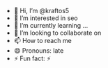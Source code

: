 - 👋 Hi, I’m @kraftos5
- 👀 I’m interested in seo
- 🌱 I’m currently learning ...
- 💞️ I’m looking to collaborate on 
- 📫 How to reach me 
- 😄 Pronouns: late
- ⚡ Fun fact: 
⚡ 
<!---
kraftos5/kraftos5 is a ✨ special ✨ repository because its `README.md` (this file) appears on your GitHub profile.
You can click the Preview link to take a look at your changes.
--->
